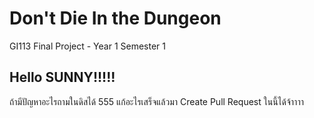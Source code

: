 # Don't Die In the Dungeon
 GI113 Final Project - Year 1 Semester 1
## Hello SUNNY!!!!!
ถ้ามีปัญหาอะไรถามในดิสได้ 555 แก้อะไรเสร็จแล้วมา Create Pull Request ในนี้ได้จ้าาาา
